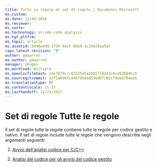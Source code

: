 ```yaml
---
title: Tutte le regole di set di regole | Documenti Microsoft
ms.custom: 
ms.date: 11/04/2016
ms.reviewer: 
ms.suite: 
ms.technology: vs-ide-code-analysis
ms.tgt_pltfrm: 
ms.topic: article
ms.assetid: b490e4d9-2736-4a1f-8bb9-1c35829aa5af
caps.latest.revision: "9"
author: gewarren
ms.author: gewarren
manager: ghogen
ms.workload: multiple
ms.openlocfilehash: 14e7879ccc83325e5a2bb5719243c0ca92684bc8
ms.sourcegitcommit: 32f1a690fc445f9586d53698fc82c7debd784eeb
ms.translationtype: MT
ms.contentlocale: it-IT
ms.lasthandoff: 12/22/2017
---
```

# <a name="all-rules-rule-set"></a>Set di regole Tutte le regole
Il set di regole tutte le regole contiene tutte le regole per codice gestito e nativo. Il set di regole include tutte le regole che vengono descritte negli argomenti seguenti:  
  
1.  [Avvisi dell'analisi codice per C/C++](../code-quality/code-analysis-for-c-cpp-warnings.md)  
  
2.  [Analisi del codice per gli avvisi del codice gestito](../code-quality/code-analysis-for-managed-code-warnings.md)